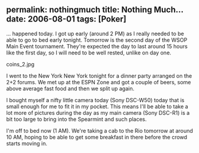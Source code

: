 permalink: nothingmuch
title: Nothing Much...
date: 2006-08-01
tags: [Poker]
---
... happened today. I got up early (around 2 PM) as I really needed to be able to go to bed early tonight. Tomorrow is the second day of the WSOP Main Event tournament. They're expected the day to last around 15 hours like the first day, so I will need to be well rested, unlike on day one.

coins_2.jpg

I went to the New York New York tonight for a dinner party arranged on the 2+2 forums. We met up at the ESPN Zone and got a couple of beers, some above average fast food and then we split up again.

I bought myself a nifty little camera today (Sony DSC-W50) today that is small enough for me to fit it in my pocket. This means I'll be able to take a lot more of pictures during the day as my main camera (Sony DSC-R1) is a bit too large to bring into the Spearmint and such places.

I'm off to bed now (1 AM). We're taking a cab to the Rio tomorrow at around 10 AM, hoping to be able to get some breakfast in there before the crowd starts moving in.
